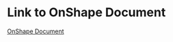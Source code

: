 # Link to OnShape Document

[OnShape Document](https://cad.onshape.com/documents/7d163aa0dd8f4d0765ecbda9/w/fa267212e11704b9e1c7191e/e/d99249a96ba4e0dca15b358d)
